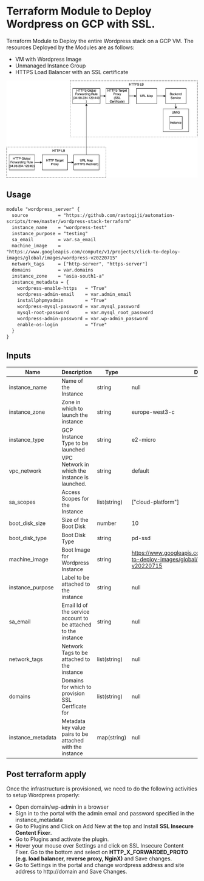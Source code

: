 # Terraform Module to Deploy Wordpress on GCP with SSL.

Terraform Module to Deploy the entire Wordpress stack on a GCP VM. The resources Deployed by the Modules are as follows:

- VM with Wordpress Image
- Unmanaged Instance Group
- HTTPS Load Balancer with an SSL certificate

![GCP Resources Deployed](wordpress-terraform.jpg?raw=true)

## Usage

```HCL
module "wordpress_server" {
  source           = "https://github.com/rastogiji/automation-scripts/tree/master/wordpress-stack-terraform"
  instance_name    = "wordpress-test"
  instance_purpose = "testing"
  sa_email         = var.sa_email
  machine_image    = "https://www.googleapis.com/compute/v1/projects/click-to-deploy-images/global/images/wordpress-v20220715"
  network_tags     = ["http-server", "https-server"]
  domains          = var.domains
  instance_zone    = "asia-south1-a"
  instance_metadata = {
    wordpress-enable-https   = "True"
    wordpress-admin-email    = var.admin_email
    installphpmyadmin        = "True"
    wordpress-mysql-password = var.mysql_password
    mysql-root-password      = var.mysql_root_password
    wordpress-admin-password = var.wp-admin_password
    enable-os-login          = "True"
  }
}
```

## Inputs

| Name              | Description                                                    | Type         | Default                                                                                                 | Required |
| ----------------- | -------------------------------------------------------------- | ------------ | ------------------------------------------------------------------------------------------------------- | -------- |
| instance_name     | Name of the Instance                                           | string       | null                                                                                                    | yes      |
| instance_zone     | Zone in which to launch the instance                           | string       | europe-west3-c                                                                                          | no       |
| instance_type     | GCP Instance Type to be launched                               | string       | e2-micro                                                                                                | no       |
| vpc_network       | VPC Network in which the instance is launched.                 | string       | default                                                                                                 | no       |
| sa_scopes         | Access Scopes for the Instance                                 | list(string) | ["cloud-platform"]                                                                                      | no       |
| boot_disk_size    | Size of the Boot Disk                                          | number       | 10                                                                                                      | no       |
| boot_disk_type    | Boot Disk Type                                                 | string       | pd-ssd                                                                                                  | no       |
| machine_image     | Boot Image for Wordpress Instance                              | string       | https://www.googleapis.com/compute/v1/projects/click-to-deploy-images/global/images/wordpress-v20220715 | no       |
| instance_purpose  | Label to be attached to the instance                           | string       | null                                                                                                    | yes      |
| sa_email          | Email Id of the service account to be attached to the instance | string       | null                                                                                                    | yes      |
| network_tags      | Network Tags to be attached to the instance                    | list(string) | null                                                                                                    | no       |
| domains           | Domains for which to provision SSL Certficate for              | list(string) | null                                                                                                    | yes      |
| instance_metadata | Metadata key value pairs to be attached with the instance      | map(string)  | null                                                                                                    | yes      |

## Post terraform apply

Once the infrastructure is provisioned, we need to do the following activities to setup Wordpress properly:

- Open domain/wp-admin in a browser
- Sign in to the portal with the admin email and password specified in the instance_metadata
- Go to Plugins and Click on Add New at the top and Install **SSL Insecure Content Fixer**.
- Go to Plugins and activate the plugin.
- Hover your mouse over Settings and click on SSL Insecure Content Fixer. Go to the bottom and select on **HTTP_X_FORWARDED_PROTO (e.g. load balancer, reverse proxy, NginX)** and Save changes.
- Go to Settings in the portal and change wordpress address and site address to http://domain and Save Changes.

